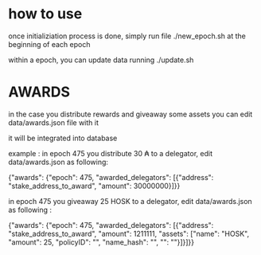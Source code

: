 # how to use

once initializiation process is done, simply run file ./new_epoch.sh at the beginning of each epoch

within a epoch, you can update data running ./update.sh


# AWARDS
in the case you distribute rewards and giveaway some assets you can edit data/awards.json file with it

it will be integrated into database

example :
in epoch 475 you distribute 30 &#8371; to a delegator, edit data/awards.json as following:

{"awards": {"epoch": 475, "awarded_delegators": [{"address": "stake_address_to_award", "amount": 30000000}]}}


in epoch 475 you giveaway 25 HOSK to a delegator, edit data/awards.json as following :

{"awards": {"epoch": 475, "awarded_delegators": [{"address": "stake_address_to_award", "amount": 1211111, "assets": ["name": "HOSK", "amount": 25, "policyID": "", "name_hash": "", "": ""}]}]}}
